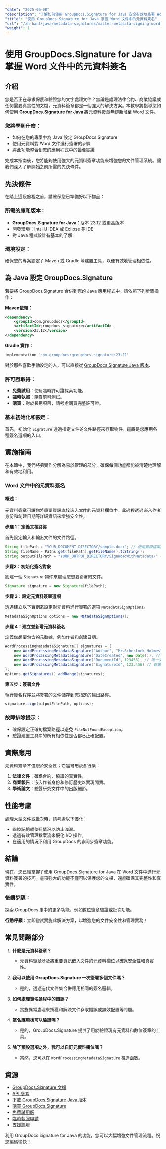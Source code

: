 ```yaml
---
"date": "2025-05-08"
"description": "了解如何使用 GroupDocs.Signature for Java 安全有效地簽署 Word 文件中的元資料。增強文件的真實性和安全性。"
"title": "使用 GroupDocs.Signature for Java 掌握 Word 文件中的元資料簽名"
"url": "/zh-hant/java/metadata-signatures/master-metadata-signing-word-docs-groupdocs-signature-java/"
"weight": 1
---
```


# 使用 GroupDocs.Signature for Java 掌握 Word 文件中的元資料簽名

## 介紹

您是否正在尋求保護和驗證您的文字處理文件？無論是處理法律合約、商業協議或任何需要真實性的文檔，元資料簽章都是一個強大的解決方案。本教學將指導您如何使用 **GroupDocs.Signature for Java** 將元資料簽章無縫新增至 Word 文件。

### 您將學到什麼：
- 如何在您的專案中為 Java 設定 GroupDocs.Signature
- 使用元資料對 Word 文件進行簽署的步驟
- 將此功能整合到您的應用程式中的最佳實踐

完成本指南後，您將能夠使用強大的元資料簽章功能來增強您的文件管理系統。讓我們深入了解開始之前所需的先決條件。

## 先決條件

在踏上這段旅程之前，請確保您已準備好以下物品：

### 所需的庫和版本：
- **GroupDocs.Signature for Java**：版本 23.12 或更高版本
- 開發環境：IntelliJ IDEA 或 Eclipse 等 IDE
- 對 Java 程式設計有基本的了解

### 環境設定：
確保您的專案設定了 Maven 或 Gradle 等建置工具，以便有效地管理相依性。

## 為 Java 設定 GroupDocs.Signature

若要將 GroupDocs.Signature 合併到您的 Java 應用程式中，請依照下列步驟操作：

**Maven依賴：**
```xml
<dependency>
    <groupId>com.groupdocs</groupId>
    <artifactId>groupdocs-signature</artifactId>
    <version>23.12</version>
</dependency>
```

**Gradle 實作：**
```gradle
implementation 'com.groupdocs:groupdocs-signature:23.12'
```

對於那些喜歡手動設定的人，可以直接從 [GroupDocs.Signature Java 版本](https://releases。groupdocs.com/signature/java/).

### 許可證取得：
- **免費試用**：使用臨時許可證探索功能。
- **臨時執照**：購買前可測試。
- **購買**：對於長期項目，請考慮購買完整許可證。

### 基本初始化和設定：

首先，初始化 `Signature` 透過指定文件的文件路徑來存取物件。這將是您應用各種簽名選項的入口。

## 實施指南

在本節中，我們將把實作分解為易於管理的部分，確保每個功能都能被清楚地理解和有效地利用。

### Word 文件中的元資料簽名

#### 概述：
元資料簽章可讓您將重要資訊直接嵌入文件的元資料欄位中。此過程透過嵌入作者身份和創建日期等詳細資訊來增強安全性。

**步驟 1：定義文檔路徑**

首先設定輸入和輸出文件的文件路徑。
```java
String filePath = "YOUR_DOCUMENT_DIRECTORY/sample.docx"; // 使用實際檔案路徑更新
String fileName = Paths.get(filePath).getFileName().toString();
String outputFilePath = "YOUR_OUTPUT_DIRECTORY/SignWordWithMetadata/" + fileName;
```

**步驟2：初始化簽名對象**

創建一個 `Signature` 物件來處理您想要簽署的文件。
```java
Signature signature = new Signature(filePath);
```

**步驟 3：設定元資料簽章選項**

透過建立以下實例來設定對元資料進行簽署的選項 `MetadataSignOptions`。
```java
MetadataSignOptions options = new MetadataSignOptions();
```

**步驟 4：建立並新增元資料簽名**

定義您想要包含的元數據，例如作者和創建日期。
```java
WordProcessingMetadataSignature[] signatures = {
    new WordProcessingMetadataSignature("Author", "Mr.Scherlock Holmes"), // 設定作者
    new WordProcessingMetadataSignature("DateCreated", new Date()), // 設定建立日期
    new WordProcessingMetadataSignature("DocumentId", 123456), // 唯一文檔ID
    new WordProcessingMetadataSignature("SignatureId", 123.456) // 簽署ID
};
options.getSignatures().addRange(signatures);
```

**第五步：簽署文件**

執行簽名程序並將簽署的文件儲存到您指定的輸出路徑。
```java
signature.sign(outputFilePath, options);
```

### 故障排除提示：
- 確保設定正確的檔案路徑以避免 `FileNotFoundException`。
- 驗證建置工具中的所有相依性是否都已正確配置。

## 實際應用

元資料簽章不僅限於安全性；它還可用於各行業：

1. **法律文件**：確保合約、協議的真實性。
2. **商業報告**：嵌入作者身份和修訂歷史以實現問責。
3. **學術論文**：驗證研究文件中的出版細節。

## 性能考慮

處理大型文件或批次時，請考慮以下優化：
- 監控記憶體使用情況以防止洩漏。
- 透過有效管理檔案流來優化 I/O 操作。
- 在適用的情況下利用 GroupDocs 的非同步簽章功能。

## 結論

現在，您已經掌握了使用 GroupDocs.Signature for Java 在 Word 文件中進行元資料簽署的技巧。這項強大的功能不僅可以保護您的文檔，還能確保其完整性和真實性。

### 後續步驟：
探索 GroupDocs 庫中的更多功能，例如數位簽章驗證或批次功能。

**行動呼籲**：立即嘗試實施此解決方案，以增強您的文件安全性和管理實務！

## 常見問題部分

1. **什麼是元資料簽章？**
   - 元資料簽章涉及將重要資訊嵌入文件的元資料欄位以確保安全性和真實性。

2. **我可以使用 GroupDocs.Signature 一次簽署多個文件嗎？**
   - 是的，透過迭代文件集合併應用相同的簽名邏輯。

3. **如何處理簽名過程中的錯誤？**
   - 實施異常處理來捕獲和解決文件存取錯誤或無效配置等問題。

4. **簽名應用後可以驗證嗎？**
   - 是的，GroupDocs.Signature 提供了用於驗證現有元資料和數位簽章的工具。

5. **除了預設選項之外，我可以自訂元資料欄位嗎？**
   - 當然，您可以在 `WordProcessingMetadataSignature` 構造函數。

## 資源
- [GroupDocs.Signature 文檔](https://docs.groupdocs.com/signature/java/)
- [API 參考](https://reference.groupdocs.com/signature/java/)
- [下載 GroupDocs.Signature Java 版本](https://releases.groupdocs.com/signature/java/)
- [購買 GroupDocs.Signature](https://purchase.groupdocs.com/buy)
- [免費試用版](https://releases.groupdocs.com/signature/java/)
- [臨時執照申請](https://purchase.groupdocs.com/temporary-license/)
- [支援論壇](https://forum.groupdocs.com/c/signature/)

利用 GroupDocs.Signature for Java 的功能，您可以大幅增強文件管理流程。祝您編碼愉快！